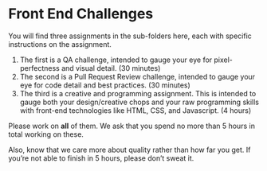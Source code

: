 # Front End Challenges
You will find three assignments in the sub-folders here, each with specific instructions on the assignment. 
1. The first is a QA challenge, intended to gauge your eye for pixel-perfectness and visual detail. (30 minutes)
2. The second is a Pull Request Review challenge, intended to gauge your eye for code detail and best practices. (30 minutes)
3. The third is a creative and programming assignment. This is intended to gauge both your design/creative chops and your raw programming skills with front-end technologies like HTML, CSS, and Javascript. (4 hours)

Please work on **all** of them. We ask that you spend no more than 5 hours in total working on these.

Also, know that we care more about quality rather than how far you get. If you’re not able to finish in 5 hours, please don’t sweat it. 

